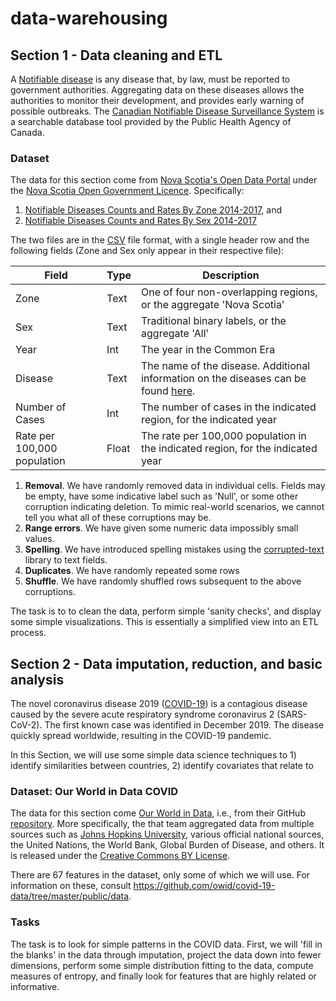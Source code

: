 # data-warehousing

## Section 1 - Data cleaning and ETL

A [Notifiable disease](https://en.wikipedia.org/wiki/Notifiable_disease#Canada) is any disease that, by law, must be reported to government authorities. Aggregating data on these diseases allows the authorities to monitor their development, and provides early warning of possible outbreaks. The [Canadian Notifiable Disease Surveillance System](https://diseases.canada.ca/notifiable/) is a searchable database tool provided by the Public Health Agency of Canada. 

### Dataset

The data for this section come from [Nova Scotia's Open Data Portal](https://data.novascotia.ca/) under the [Nova Scotia Open Government Licence](http://novascotia.ca/opendata/licence.asp). Specifically:

1. [Notifiable Diseases Counts and Rates By Zone 2014-2017](https://data.novascotia.ca/Health-and-Wellness/Notifiable-Diseases-Counts-and-Rates-By-Zone-2014-/36ek-n7n8), and
2. [Notifiable Diseases Counts and Rates By Sex 2014-2017](https://data.novascotia.ca/Health-and-Wellness/Notifiable-Diseases-Counts-and-Rates-By-Sex-2014-2/hgpa-vixp)

The two files are in the [CSV](https://www.w3schools.com/python/pandas/pandas_csv.asp) file format, with a single header row and the following fields (Zone and Sex only appear in their respective file):

| Field                       | Type      | Description |
|-----------------------------|-----------|-------------|
| Zone                        | Text      | One of four non-overlapping regions, or the aggregate 'Nova Scotia'      |
| Sex                         | Text      | Traditional binary labels, or the aggregate 'All'       |
| Year                        | Int       | The year in the Common Era |
| Disease                     | Text      | The name of the disease. Additional information on the diseases can be found [here](https://novascotia.ca/dhw/cdpc/cdc/). |
| Number of Cases             | Int       | The number of cases in the indicated region, for the indicated year |
| Rate per 100,000 population | Float     | The rate per 100,000 population in the indicated region, for the indicated year |


1. **Removal**. We have randomly removed data in individual cells. Fields may be empty, have some indicative label such as 'Null', or some other corruption indicating deletion. To mimic real-world scenarios, we cannot tell you what all of these corruptions may be.
2. **Range errors**. We have given some numeric data impossibly small values.
3. **Spelling**. We have introduced spelling mistakes using the [corrupted-text](https://pypi.org/project/corrupted-text/) library to text fields.
4. **Duplicates**. We have randomly repeated some rows
5. **Shuffle**. We have randomly shuffled rows subsequent to the above corruptions.

The task is to to clean the data, perform simple 'sanity checks', and display some simple visualizations. This is essentially a simplified view into an ETL process.

## Section 2 - Data imputation, reduction, and basic analysis

The novel coronavirus disease 2019 ([COVID-19](https://www.canada.ca/en/public-health/services/diseases/coronavirus-disease-covid-19.html)) is a contagious disease caused by the severe acute respiratory syndrome coronavirus 2 (SARS-CoV-2). The first known case was identified in December 2019. The disease quickly spread worldwide, resulting in the COVID-19 pandemic. 

In this Section, we will use some simple data science techniques to 1) identify similarities between countries, 2) identify covariates that relate to 

### Dataset: Our World in Data COVID 

The data for this section come [Our World in Data](https://ourworldindata.org/coronavirus), i.e., from their GitHub [repository](https://github.com/owid/covid-19-data/tree/master/public/data). More specifically, the that team aggregated data from multiple sources such as [Johns Hopkins University](https://github.com/CSSEGISandData/COVID-19), various official national sources, the United Nations, the World Bank, Global Burden of Disease, and others. It is released under the [Creative Commons BY License](https://creativecommons.org/licenses/by/4.0/).

There are 67 features in the dataset, only some of which we will use. For information on these, consult https://github.com/owid/covid-19-data/tree/master/public/data.

### Tasks

The task is to look for simple patterns in the COVID data. First, we will 'fill in the blanks' in the data through imputation, project the data down into fewer dimensions, perform some simple distribution fitting to the data, compute measures of entropy, and finally look for features that are highly related or informative.


